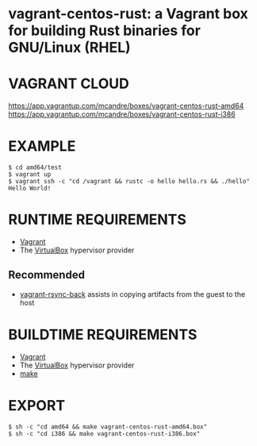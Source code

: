 # vagrant-centos-rust: a Vagrant box for building Rust binaries for GNU/Linux (RHEL)

# VAGRANT CLOUD

https://app.vagrantup.com/mcandre/boxes/vagrant-centos-rust-amd64
https://app.vagrantup.com/mcandre/boxes/vagrant-centos-rust-i386

# EXAMPLE

```console
$ cd amd64/test
$ vagrant up
$ vagrant ssh -c "cd /vagrant && rustc -o hello hello.rs && ./hello"
Hello World!
```

# RUNTIME REQUIREMENTS

* [Vagrant](https://www.vagrantup.com)
* The [VirtualBox](https://www.virtualbox.org) hypervisor provider

## Recommended

* [vagrant-rsync-back](https://github.com/smerrill/vagrant-rsync-back) assists in copying artifacts from the guest to the host

# BUILDTIME REQUIREMENTS

* [Vagrant](https://www.vagrantup.com)
* The [VirtualBox](https://www.virtualbox.org) hypervisor provider
* [make](https://www.gnu.org/software/make/)

# EXPORT

```console
$ sh -c "cd amd64 && make vagrant-centos-rust-amd64.box"
$ sh -c "cd i386 && make vagrant-centos-rust-i386.box"
```
